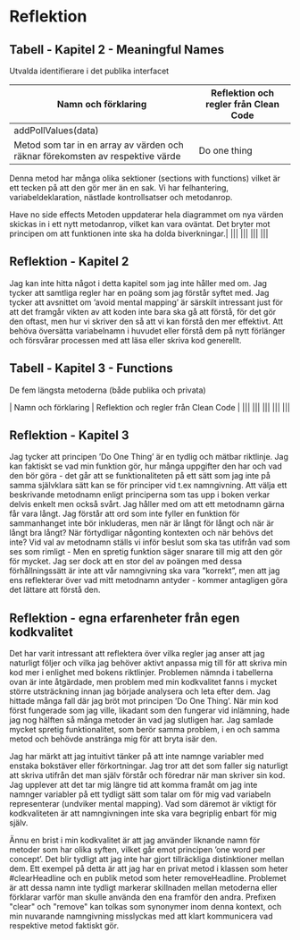 # Reflektion

## Tabell - Kapitel 2 - Meaningful Names
Utvalda identifierare i det publika interfacet

| Namn och förklaring | Reflektion och regler från Clean Code  |
|------|---------|
|addPollValues(data)
Metod som tar in en array av värden och räknar förekomsten av respektive värde|Do one thing
Denna metod har många olika sektioner (sections with functions) vilket är ett tecken på att den gör mer än en sak. Vi har felhantering, variabeldeklaration, nästlade kontrollsatser och metodanrop. 

Have no side effects
Metoden uppdaterar hela diagrammet om nya värden skickas in i ett nytt metodanrop, vilket kan vara oväntat. Det bryter mot principen om att funktionen inte ska ha dolda biverkningar.|
|||
|||
|||
|||

## Reflektion - Kapitel 2
Jag kan inte hitta något i detta kapitel som jag inte håller med om. Jag tycker att samtliga regler har en poäng som jag förstår syftet med. Jag tycker att avsnittet om ’avoid mental mapping’ är särskilt intressant just för att det framgår vikten av att koden inte bara ska gå att förstå, för det gör den oftast, men hur vi skriver den så att vi kan förstå den mer effektivt. Att behöva översätta variabelnamn i huvudet eller förstå dem på nytt förlänger och försvårar processen med att läsa eller skriva kod generellt.

## Tabell - Kapitel 3 - Functions
De fem längsta metoderna (både publika och privata)

| Namn och förklaring | Reflektion och regler från Clean Code  |
|||
|||
|||
|||
|||


## Reflektion - Kapitel 3
Jag tycker att principen ’Do One Thing’ är en tydlig och mätbar riktlinje. Jag kan faktiskt se vad min funktion gör, hur många uppgifter den har och vad den bör göra - det går att se funktionaliteten på ett sätt som jag inte på samma självklara sätt kan se för principer vid t.ex namngivning. Att välja ett beskrivande metodnamn enligt principerna som tas upp i boken verkar delvis enkelt men också svårt. Jag håller med om att ett metodnamn gärna får vara långt. Jag förstår att ord som inte fyller en funktion för sammanhanget inte bör inkluderas, men när är långt för långt och när är långt bra långt? När förtydligar någonting kontexten och när behövs det inte? Vid val av metodnamn ställs vi inför beslut som ska tas utifrån vad som ses som rimligt - Men en spretig funktion säger snarare till mig att den gör för mycket. Jag ser dock att en stor del av poängen med dessa förhållningssätt är inte att vår namngivning ska vara ”korrekt”, men att jag ens reflekterar över vad mitt metodnamn antyder - kommer antagligen göra det lättare att förstå den.


## Reflektion - egna erfarenheter från egen kodkvalitet
Det har varit intressant att reflektera över vilka regler jag anser att jag naturligt följer och vilka jag behöver aktivt anpassa mig till för att skriva min kod mer i enlighet med bokens riktlinjer. Problemen nämnda i tabellerna ovan är inte åtgärdade, men problem med min kodkvalitet fanns i mycket större utsträckning innan jag började analysera och leta efter dem. Jag hittade många fall där jag bröt mot principen ’Do One Thing’. När min kod först fungerade som jag ville, likadant som den fungerar vid inlämning, hade jag nog hälften så många metoder än vad jag slutligen har. Jag samlade mycket spretig funktionalitet, som berör samma problem, i en och samma metod och behövde anstränga mig för att bryta isär den. 
              
Jag har märkt att jag intuitivt tänker på att inte namnge variabler med enstaka bokstäver eller förkortningar. Jag tror att det som faller sig naturligt att skriva utifrån det man själv förstår och föredrar när man skriver sin kod. Jag upplever att det tar mig längre tid att komma framåt om jag inte namnger variabler på ett tydligt sätt som talar om för mig vad variabeln representerar (undviker mental mapping). Vad som däremot är viktigt för kodkvaliteten är att namngivningen inte ska vara begriplig enbart för mig själv.
                 
Ännu en brist i min kodkvalitet är att jag använder liknande namn för metoder som har olika syften, vilket går emot principen ’one word per concept’. Det blir tydligt att jag inte har gjort tillräckliga distinktioner mellan dem. Ett exempel på detta är att jag har en privat metod i klassen som heter #clearHeadline och en publik metod som heter removeHeadline. Problemet är att dessa namn inte tydligt markerar skillnaden mellan metoderna eller förklarar varför man skulle använda den ena framför den andra. Prefixen "clear" och "remove" kan tolkas som synonymer inom denna kontext, och min nuvarande namngivning misslyckas med att klart kommunicera vad respektive metod faktiskt gör.